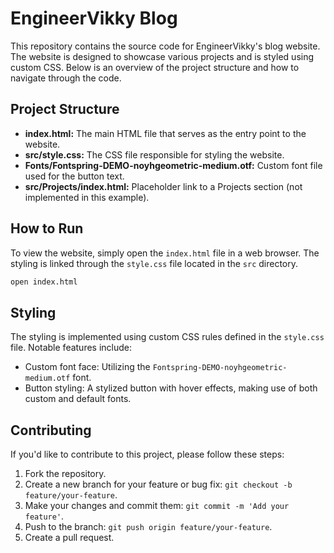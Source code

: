 # EngineerVikky Blog

This repository contains the source code for EngineerVikky's blog website. The website is designed to showcase various projects and is styled using custom CSS. Below is an overview of the project structure and how to navigate through the code.

## Project Structure

- **index.html:** The main HTML file that serves as the entry point to the website.
- **src/style.css:** The CSS file responsible for styling the website.
- **Fonts/Fontspring-DEMO-noyhgeometric-medium.otf:** Custom font file used for the button text.
- **src/Projects/index.html:** Placeholder link to a Projects section (not implemented in this example).

## How to Run

To view the website, simply open the `index.html` file in a web browser. The styling is linked through the `style.css` file located in the `src` directory.

```bash
open index.html
```

## Styling

The styling is implemented using custom CSS rules defined in the `style.css` file. Notable features include:

- Custom font face: Utilizing the `Fontspring-DEMO-noyhgeometric-medium.otf` font.
- Button styling: A stylized button with hover effects, making use of both custom and default fonts.


## Contributing

If you'd like to contribute to this project, please follow these steps:

1. Fork the repository.
2. Create a new branch for your feature or bug fix: `git checkout -b feature/your-feature`.
3. Make your changes and commit them: `git commit -m 'Add your feature'`.
4. Push to the branch: `git push origin feature/your-feature`.
5. Create a pull request.
